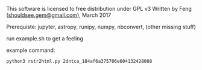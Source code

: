 This software is licensed to free distribution under GPL v3
Written by Feng (shouldsee.gem@gmail.com), March 2017

Prerequiste:
	jupyter, astropy, runipy, numpy, nbconvert, (other missing stuff)

run example.sh to get a feeling

example command:

	python3 rstr2html.py 2dntca_184af6a375706e604132428008
